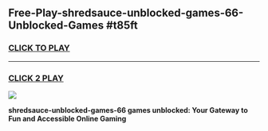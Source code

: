 
## Free-Play-shredsauce-unblocked-games-66-Unblocked-Games #t85ft
<h3>
<a href="https://news.freeplayer.one?title=shredsauce-unblocked-games-66&ref=8M">CLICK TO PLAY</a></h3>
<hr>

<h3>
<a href="https://news.freeplayer.one?title=shredsauce-unblocked-games-66&ref=8M">CLICK 2 PLAY</a>
  
</h3>

<a href="https://news.freeplayer.one?title=shredsauce-unblocked-games-66&ref=8M"><img src="https://clearcache.store/games.png"></a>


**shredsauce-unblocked-games-66 games unblocked: Your Gateway to Fun and Accessible Online Gaming**

